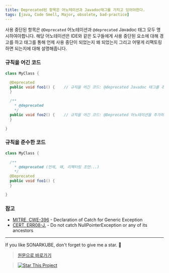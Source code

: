 ```yaml
---
title: Deprecated된 항목은 어노테이션과 Javadoc태그를 가지고 있어야한다.
tags: [java, Code Smell, Major, obsolete, bad-practice]
---
```


사용 중단된 항목은 `@Deprecated` 어노테이션과 `@deprecated` Javadoc 태그 모두 명시하여아합니다. 해당 어노테이션은 IDE와 같은 도구들에게 사용 중단된 요소에 대해 경고를 하고 태그를 통해 언제 사용 중단이 되었는지 왜 되었는지 그리고 어떻게 리팩토링하면 되는지에 대해 설명해줍니다.

### 규칙을 어긴 코드

```java
class MyClass {

  @Deprecated
  public void foo1() {    // 규칙을 어긴 코드: @deprecated Javadoc 태그를 추가하는 것이 누락되었습니다.
  }

  /**
    * @deprecated
    */
  public void foo2() {    // 규칙을 어긴 코드: @Deprecated 어노테이션을 추가하는 것이 누락되었습니다.
  }

}
```

### 규칙을 준수한 코드

```java
class MyClass {

  /**
    * @deprecated (언제, 왜, 리팩터링 조언...)
    */
  @Deprecated
  public void foo1() {
  }

}
```

### 참고

* [MITRE, CWE-396](https://cwe.mitre.org/data/definitions/396) - Declaration of Catch for Generic Exception
* [CERT, ERR08-J.](https://wiki.sei.cmu.edu/confluence/display/java/ERR08-J.+Do+not+catch+NullPointerException+or+any+of+its+ancestors) - Do not catch NullPointerException or any of its ancestors

---

If you like SONARKUBE, don't forget to give me a star. :star2:

> [원문으로 바로가기](https://rules.sonarsource.com/java/tag/bad-practice/RSPEC-1123)

> [![Star This Project](https://img.shields.io/github/stars/kantabile/sonarkube.svg?label=Stars&style=social)](https://github.com/kantabile/sonarkube)

